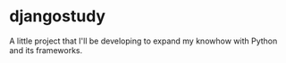 # djangostudy
A little project that I'll be developing to expand my knowhow with Python and its frameworks.
